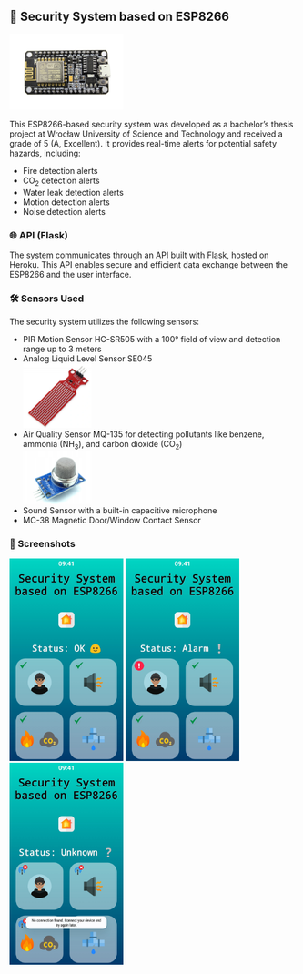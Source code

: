 <h2>📱 Security System based on ESP8266</h2>

<img src="img/esp8266.jpg" width="200px"> <p><p>This ESP8266-based security system was developed as a bachelor’s thesis project at Wrocław University of Science and Technology and received a grade of 5 (A, Excellent). It provides real-time alerts for potential safety hazards, including:</p>

<ul> 

  <li> Fire detection alerts</li> 
  <li> CO<sub>2</sub> detection alerts</li> 
  <li> Water leak detection alerts</li> 
  <li> Motion detection alerts</li> 
  <li> Noise detection alerts</li> 
  
</ul> 

<h3>🌐 API (Flask)</h3> 

<p>The system communicates through an API built with Flask, hosted on Heroku. This API enables secure and efficient data exchange between the ESP8266 and the user interface.</p> 

<h3>🛠 Sensors Used</h3> 

<p>The security system utilizes the following sensors:</p> 

<ul> 
  
  <li>PIR Motion Sensor HC-SR505 with a 100° field of view and detection range up to 3 meters</li> 
  <li>Analog Liquid Level Sensor SE045</li>
    <img src="img/water_sensor.png" width="120px">
  <li>Air Quality Sensor MQ-135 for detecting pollutants like benzene, ammonia (NH<sub>3</sub>), and carbon dioxide (CO<sub>2</sub>)</li>
  <img src="img/MQ-135.png" width="120px">
  <li>Sound Sensor with a built-in capacitive microphone</li> 
  <li>MC-38 Magnetic Door/Window Contact Sensor</li> </ul> 
  
  <h3>📸 Screenshots</h3> 
  <p> <img src="img/1.jpg" width="200px"> 
    <img src="img/2.jpg" width="200px"> 
    <img src="img/3.jpg" width="200px"> 
  </p>
